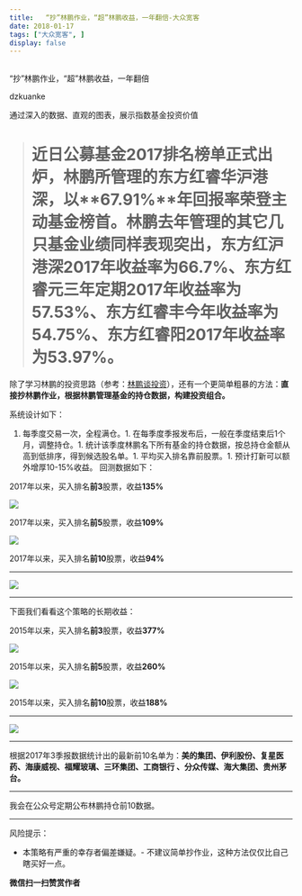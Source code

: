 ```yaml
---
title:   “抄”林鹏作业，“超”林鹏收益，一年翻倍-大众宽客
date: 2018-01-17
tags: ["大众宽客", ]
display: false
---
```



## 



“抄”林鹏作业，“超”林鹏收益，一年翻倍




dzkuanke




通过深入的数据、直观的图表，展示指数基金投资价值


> <h1>近日公募基金2017排名榜单正式出炉，林鹏所管理的东方红睿华沪港深，以**67.91%**年回报率荣登主动基金榜首。林鹏去年管理的其它几只基金业绩同样表现突出，东方红沪港深2017年收益率为66.7%、东方红睿元三年定期2017年收益率为57.53%、东方红睿丰今年收益率为54.75%、东方红睿阳2017年收益率为53.97%。</h1>



除了学习林鹏的投资思路（参考：[林鹏谈投资](http://mp.weixin.qq.com/s?__biz=MzAwMTc1MDcwNw==&amp;mid=2648272668&amp;idx=1&amp;sn=8b856498d05b4af2a36750135f7e08ae&amp;chksm=82f92cc0b58ea5d64116aae909c99cf7d01423025b50ccbf45b18c49fa6b30bd3f1fd80bd0a4&amp;scene=21#wechat_redirect)），还有一个更简单粗暴的方法：**直接抄林鹏作业，根据林鹏管理基金的持仓数据，构建投资组合。**



系统设计如下：
1. 每季度交易一次，全程满仓。1. 在每季度季报发布后，一般在季度结束后1个月，调整持仓。1. 统计该季度林鹏名下所有基金的持仓数据，按总持仓金额从高到低排序，得到候选股名单。1. 平均买入排名靠前股票。1. 预计打新可以额外增厚10-15%收益。
回测数据如下：



2017年以来，买入排名**前3**股票，收益**135%**

<img data-s="300,640" data-type="png" src="https://mmbiz.qpic.cn/mmbiz_png/PKw3FQPmhIg5nxqqx3iaQpmIGciajwjoDg12Nd27lqiadMblvfCltHn40W7wdV9gCibXgWlMOr1WcImhjDDn3PnkCQ/0?wx_fmt=png" data-copyright="0" style="" class="" data-ratio="0.41739130434782606" data-w="1380"/>



2017年以来，买入排名**前5**股票，收益**109%**



<img data-s="300,640" data-type="png" src="https://mmbiz.qpic.cn/mmbiz_png/PKw3FQPmhIg5nxqqx3iaQpmIGciajwjoDgzmXJMUJbxL8kbiadxzhasibibI3KRd1ib9zuV6EH42l6CoXXofo7GzBT1Q/0?wx_fmt=png" data-copyright="0" style="" class="" data-ratio="0.4107402031930334" data-w="1378"/>



2017年以来，买入排名**前10**股票，收益**94<strong style="white-space: normal;">%**</strong>

****

<img data-s="300,640" data-type="png" src="https://mmbiz.qpic.cn/mmbiz_png/PKw3FQPmhIg5nxqqx3iaQpmIGciajwjoDgjIYjVAjMxa560BFDs01YKicGpJ2dtpHCvWXwgVvwRgUicXJPB3BxAZsQ/0?wx_fmt=png" data-copyright="0" style="" class="" data-ratio="0.41654571843251087" data-w="1378"/>

****

下面我们看看这个策略的长期收益：



2015年以来，买入排名**前3**股票，收益**377%**

<img data-s="300,640" data-type="png" src="https://mmbiz.qpic.cn/mmbiz_png/PKw3FQPmhIg5nxqqx3iaQpmIGciajwjoDguyTJiaf2975Ns9jKVk2ocich6e94Rlgpf1za5ocQw0yjcFtibQJ41Ravg/0?wx_fmt=png" data-copyright="0" style="" class="" data-ratio="0.4260614934114202" data-w="1366"/>



2015年以来，买入排名**前5**股票，收益**260%**

<img data-s="300,640" data-type="png" src="https://mmbiz.qpic.cn/mmbiz_png/PKw3FQPmhIg5nxqqx3iaQpmIGciajwjoDgiax3JD5sGAmZBnhGOYWlKxWePHKqRxiaoClbM730MFIJFLxTKZiaJZmRA/0?wx_fmt=png" data-copyright="0" style="" class="" data-ratio="0.420899854862119" data-w="1378"/>



2015年以来，买入排名**前10**股票，收益**188%**

****

<img data-s="300,640" data-type="png" src="https://mmbiz.qpic.cn/mmbiz_png/PKw3FQPmhIg5nxqqx3iaQpmIGciajwjoDgD2gpxE9icl8K0vONib9AbicaLjzILeJtPaNQ1rwAjwhMUC9ZJdvrnaAhw/0?wx_fmt=png" data-copyright="0" style="" class="" data-ratio="0.42005813953488375" data-w="1376"/>

****

根据2017年3季报数据统计出的最新前10名单为：<strong>美的集团、伊利股份、复星医药、海康威视、福耀玻璃、三环集团、工商银行
、分众传媒、海大集团、贵州茅台。</strong>

****

我会在公众号定期公布林鹏持仓前10数据。

****

风险提示：
- 本策略有严重的幸存者偏差嫌疑。- 不建议简单抄作业，这种方法仅仅比自己瞎买好一点。

**微信扫一扫赞赏作者**